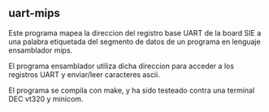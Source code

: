 uart-mips
---------

Este programa mapea la direccion del registro base UART de la board SIE a una palabra etiquetada del segmento de datos de un programa en lenguaje ensamblador mips. 

El programa ensamblador utiliza dicha direccion para acceder a los registros UART y enviar/leer caracteres ascii.

El programa se compila con make, y ha sido testeado contra una terminal DEC vt320 y minicom.




